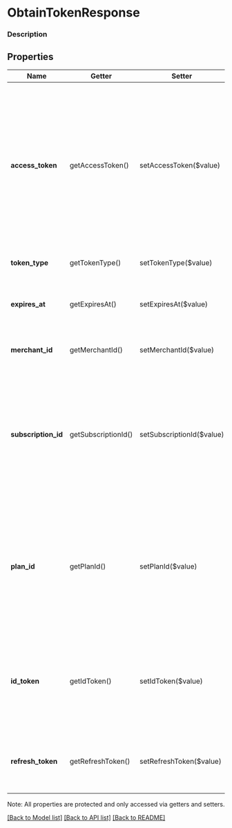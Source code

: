# ObtainTokenResponse

### Description



## Properties
Name | Getter | Setter | Type | Description | Notes
------------ | ------------- | ------------- | ------------- | ------------- | -------------
**access_token** | getAccessToken() | setAccessToken($value) | **string** | A valid OAuth access token. OAuth access tokens are 64 bytes long. Provide the access token in a header with every request to Connect API endpoints. See the [Build with OAuth](https://developer.squareup.com/docs/authz/oauth/build-with-the-api) guide for more information. | [optional] 
**token_type** | getTokenType() | setTokenType($value) | **string** | This value is always _bearer_. | [optional] 
**expires_at** | getExpiresAt() | setExpiresAt($value) | **string** | The date when access_token expires, in [ISO 8601](http://www.iso.org/iso/home/standards/iso8601.htm) format. | [optional] 
**merchant_id** | getMerchantId() | setMerchantId($value) | **string** | The ID of the authorizing merchant&#39;s business. | [optional] 
**subscription_id** | getSubscriptionId() | setSubscriptionId($value) | **string** | __LEGACY FIELD__. The ID of a subscription plan the merchant signed up for. Only present if the merchant signed up for a subscription during authorization. | [optional] 
**plan_id** | getPlanId() | setPlanId($value) | **string** | T__LEGACY FIELD__. The ID of the subscription plan the merchant signed up for. Only present if the merchant signed up for a subscription during authorization. | [optional] 
**id_token** | getIdToken() | setIdToken($value) | **string** | Then OpenID token belonging to this this person. Only present if the OPENID scope is included in the authorize request. | [optional] 
**refresh_token** | getRefreshToken() | setRefreshToken($value) | **string** | A refresh token. For more information, see [OAuth access token management](https://developer.squareup.com/docs/authz/oauth/how-it-works#oauth-access-token-management). | [optional] 

Note: All properties are protected and only accessed via getters and setters.

[[Back to Model list]](../../README.md#documentation-for-models) [[Back to API list]](../../README.md#documentation-for-api-endpoints) [[Back to README]](../../README.md)

